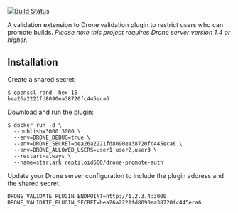 [![Build Status](https://cloud.drone.io/api/badges/teryaev/drone-promote-auth/status.svg)](https://cloud.drone.io/teryaev/drone-promote-auth)


A validation extension to Drone validation plugin to restrict users who can promote builds. _Please note this project requires Drone server version 1.4 or higher._

## Installation

Create a shared secret:

```console
$ openssl rand -hex 16
bea26a2221fd8090ea38720fc445eca6
```

Download and run the plugin:

```console
$ docker run -d \
  --publish=3000:3000 \
  --env=DRONE_DEBUG=true \
  --env=DRONE_SECRET=bea26a2221fd8090ea38720fc445eca6 \
  --env=DRONE_ALLOWED_USERS=user1,user2,user3 \
  --restart=always \
  --name=starlark reptiloid666/drone-promote-auth
```

Update your Drone server configuration to include the plugin address and the shared secret.

```text
DRONE_VALIDATE_PLUGIN_ENDPOINT=http://1.2.3.4:3000
DRONE_VALIDATE_PLUGIN_SECRET=bea26a2221fd8090ea38720fc445eca6